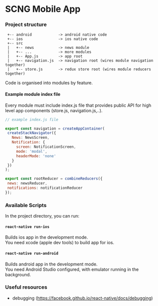 # SCNG Mobile App


### Project structure
```
 +-- android            -> android native code
 +-- ios                -> ios native code
 +-- src
 |   +-- news           -> news module
 |   +-- ...            -> more modules
 |   +-- App.js         -> app root
 |   +-- navigation.js  -> navigation root (wires module navigation together)
 |   +-- store.js       -> redux store root (wires module reducers together)
 ``` 
 
 Code is organised into modules by feature.

 
 #### Example module index file
 Every module must include index.js file that 
 provides public API for high level app components (store.js, navigation.js,..).
 
 ```javascript
 // example index.js file
 
export const navigation = createAppContainer(
  createStackNavigator({
    News: NewsScreen,
    Notification: {
      screen: NotificationScreen,
      mode: 'modal',
      headerMode: 'none'
    }
  })
);

export const rootReducer = combineReducers({
  news: newsReducer,
  notifications: notificationReducer
});
```
 
 ### Available Scripts
 
 In the project directory, you can run:
 
 #### `react-native run-ios`
 
 Builds ios app in the development mode.<br>
 You need xcode (apple dev tools) to build app for ios.

 #### `react-native run-android`
 
 Builds android app in the development mode.<br>
 You need Android Studio configured, with emulator running in the background.
 

### Useful resources
- debugging (https://facebook.github.io/react-native/docs/debugging)

